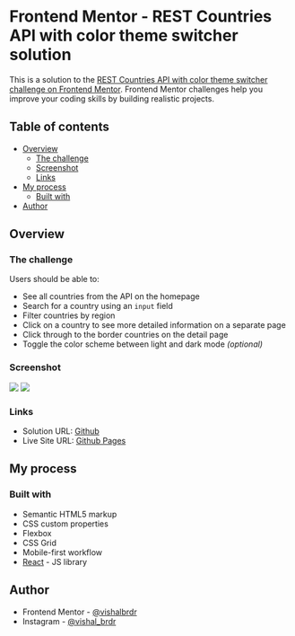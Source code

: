 # Frontend Mentor - REST Countries API with color theme switcher solution

This is a solution to the [REST Countries API with color theme switcher challenge on Frontend Mentor](https://www.frontendmentor.io/challenges/rest-countries-api-with-color-theme-switcher-5cacc469fec04111f7b848ca). Frontend Mentor challenges help you improve your coding skills by building realistic projects. 

## Table of contents

- [Overview](#overview)
  - [The challenge](#the-challenge)
  - [Screenshot](#screenshot)
  - [Links](#links)
- [My process](#my-process)
  - [Built with](#built-with)
- [Author](#author)

## Overview

### The challenge

Users should be able to:

- See all countries from the API on the homepage
- Search for a country using an `input` field
- Filter countries by region
- Click on a country to see more detailed information on a separate page
- Click through to the border countries on the detail page
- Toggle the color scheme between light and dark mode *(optional)*

### Screenshot

![](https://i.ibb.co/5KZGMnB/localhost-3000-5.png)
![](https://i.ibb.co/tZMHG7w/localhost-3000-India.png)



### Links

- Solution URL: [Github](https://github.com/vishalbrdr/countries)
- Live Site URL: [Github Pages](https://vishalbrdr.github.io/countries)

## My process

### Built with

- Semantic HTML5 markup
- CSS custom properties
- Flexbox
- CSS Grid
- Mobile-first workflow
- [React](https://reactjs.org/) - JS library


## Author

- Frontend Mentor - [@vishalbrdr](https://www.frontendmentor.io/profile/vishalbrdr)
- Instagram - [@vishal_brdr](https://www.instagram.com/vishal_brdr)

